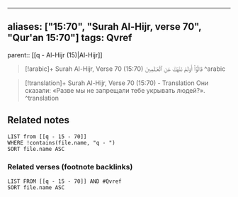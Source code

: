 
---
aliases: ["15:70", "Surah Al-Hijr, verse 70", "Qur'an 15:70"]
tags: Qvref
---

parent:: [[q - Al-Hijr (15)|Al-Hijr]]

> [!arabic]+ Surah Al-Hijr, Verse 70 (15:70)
> <span class="quran-arabic">قَالُوٓا۟ أَوَلَمْ نَنْهَكَ عَنِ ٱلْعَـٰلَمِينَ</span>
^arabic

> [!translation]+ Surah Al-Hijr, Verse 70 (15:70) - Translation
> Они сказали: «Разве мы не запрещали тебе укрывать людей?».
^translation



## Related notes
```dataview
LIST from [[q - 15 - 70]]
WHERE !contains(file.name, "q - ")
SORT file.name ASC
```

### Related verses (footnote backlinks)
```dataview
LIST FROM [[q - 15 - 70]] AND #Qvref
SORT file.name ASC
```

